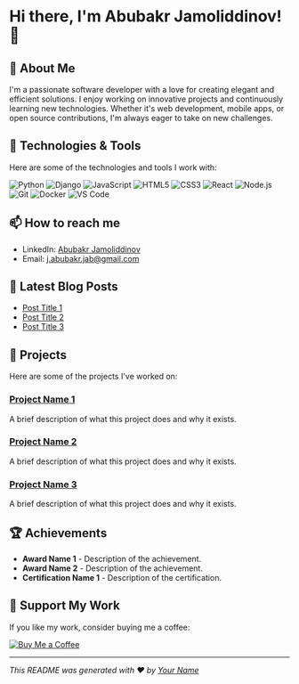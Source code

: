 <!-- ## Hi there 👋 -->

<!--
**jamoliddinovabubakr/jamoliddinovabubakr** is a ✨ _special_ ✨ repository because its `README.md` (this file) appears on your GitHub profile.

Here are some ideas to get you started:

- 🔭 I’m currently working on ...
- 🌱 I’m currently learning ...
- 👯 I’m looking to collaborate on ...
- 🤔 I’m looking for help with ...
- 💬 Ask me about ...
- 📫 How to reach me: ...
- 😄 Pronouns: ...
- ⚡ Fun fact: ...
-->


# Hi there, I'm Abubakr Jamoliddinov! 👋

<!-- ![Profile Views](https://komarev.com/ghpvc/?username=jamoliddinovabubakr&color=blue) -->


## 🚀 About Me
I'm a passionate software developer with a love for creating elegant and efficient solutions. I enjoy working on innovative projects and continuously learning new technologies. Whether it's web development, mobile apps, or open source contributions, I'm always eager to take on new challenges.

## 🔧 Technologies & Tools
Here are some of the technologies and tools I work with:

![Python](https://img.shields.io/badge/-Python-000?&logo=Python)
![Django](https://img.shields.io/badge/-Django-000?&logo=Django)
![JavaScript](https://img.shields.io/badge/-JavaScript-000?&logo=JavaScript)
![HTML5](https://img.shields.io/badge/-HTML5-000?&logo=HTML5)
![CSS3](https://img.shields.io/badge/-CSS3-000?&logo=CSS3)
![React](https://img.shields.io/badge/-React-000?&logo=React)
![Node.js](https://img.shields.io/badge/-Node.js-000?&logo=Node.js)
![Git](https://img.shields.io/badge/-Git-000?&logo=Git)
![Docker](https://img.shields.io/badge/-Docker-000?&logo=Docker)
![VS Code](https://img.shields.io/badge/-VS%20Code-000?&logo=Visual%20Studio%20Code)



<!-- ## 📈 GitHub Stats
![Abubakr's GitHub stats](https://github-readme-stats.vercel.app/api?username=jamoliddinovabubakr&show_icons=true&theme=radical)
![Top Langs](https://github-readme-stats.vercel.app/api/top-langs/?username=jamoliddinovabubakr&layout=compact&theme=radical)
-->

## 📫 How to reach me
- LinkedIn: [Abubakr Jamoliddinov](https://www.linkedin.com/in/jamoliddinovabubakr/)
- Email: [j.abubakr.jab@gmail.com](mailto:j.abubakr.jab.com)

## 📝 Latest Blog Posts
<!-- BLOG-POST-LIST:START -->
- [Post Title 1](#)
- [Post Title 2](#)
- [Post Title 3](#)
<!-- BLOG-POST-LIST:END -->

## 💼 Projects
Here are some of the projects I've worked on:

### [Project Name 1](#)
A brief description of what this project does and why it exists.

### [Project Name 2](#)
A brief description of what this project does and why it exists.

### [Project Name 3](#)
A brief description of what this project does and why it exists.

## 🏆 Achievements
- **Award Name 1** - Description of the achievement.
- **Award Name 2** - Description of the achievement.
- **Certification Name 1** - Description of the certification.

## 🌟 Support My Work
If you like my work, consider buying me a coffee:

[![Buy Me a Coffee](https://img.shields.io/badge/-Buy%20Me%20a%20Coffee-000?&logo=buy-me-a-coffee)](https://www.buymeacoffee.com/jamoliddinovabubakr)

---

*This README was generated with ❤️ by [Your Name](https://github.com/jamoliddinovabubakr)*
